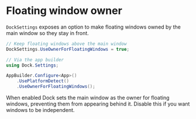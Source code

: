 # Floating window owner

`DockSettings` exposes an option to make floating windows owned by the main window so they stay in front.

```csharp
// Keep floating windows above the main window
DockSettings.UseOwnerForFloatingWindows = true;
```

```csharp
// Via the app builder
using Dock.Settings;

AppBuilder.Configure<App>()
    .UsePlatformDetect()
    .UseOwnerForFloatingWindows();
```

When enabled Dock sets the main window as the owner for floating windows, preventing them from appearing behind it. Disable this if you want windows to be independent.
